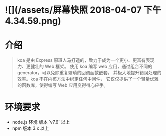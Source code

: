 # ![](/assets/屏幕快照 2018-04-07 下午4.34.59.png)

# 介绍

> koa 是由 Express 原班人马打造的，致力于成为一个更小、更富有表现力、更健壮的 Web 框架。 使用 koa 编写 web 应用，通过组合不同的 generator，可以免除重复繁琐的回调函数嵌套， 并极大地提升错误处理的效率。koa 不在内核方法中绑定任何中间件， 它仅仅提供了一个轻量优雅的函数库，使得编写 Web 应用变得得心应手。

# 环境要求

* node.js 环境 版本 \`v7.6\` 以上
* npm 版本 3.x 以上



